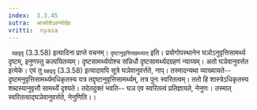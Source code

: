 ```yaml
---
index:  3.3.45
sutra:  आक्रोशेऽवन्योर्ग्रहः
vritti:  nyasa
---
```


` ग्रहवृदृ` (3.3.58) इत्यादिना प्राप्ते वचनम्। `दृष्टानुवृत्तिसाम्र्थ्यात्` इति। प्रयोगोपस्थानेन घञोऽनुवृत्तिसामर्थ्य दृष्टम्, इनुणस्तु कल्पयितव्यम्। दृष्टसामर्थ्ययोश्च सन्निधौ दृष्टसामर्थ्यदग्रहणं न्याय्यम्। अतो घञेवानुवर्त्तत इत्येके। एवं तु `ग्रहवृदृ` (3.3.58) इत्यादावपि सूत्रे घञेवानुवर्त्तते, नाप्। तस्मादन्यथा व्याख्यायते-- दृष्टमनुवृत्तिसामर्थ्यमधिकृतस्य यत्र तद्दृष्टानुवृत्तिसामर्थ्यम्, तत्र पुनः स्वरितत्वम्। ततो हि शास्त्रेऽधिकृतस्य शब्दस्यानुवृत्तौ सामर्थ्ये दृश्यते। तदेतदुक्तं भवति-- घञ एव स्वरितत्वं प्रतिज्ञायते, नेनुणः। तस्मात् स्वरितत्वाद्घञेवानुवर्त्तते, नेनुणिति।।

